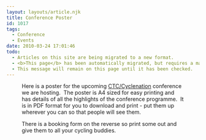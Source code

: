 ```yaml
---
layout: layouts/article.njk
title: Conference Poster
id: 1017
tags:
  - Conference
  - Events
date: 2010-03-24 17:01:46
todo:
  - Articles on this site are being migrated to a new format.
  - <b>This page</b> has been automatically migrated, but requires a manual check-&amp;-tune to ensure the format and links all work as expected.
  - This message will remain on this page until it has been checked.
---
```


<figure id="attachment_1015" align="alignleft" width="100" caption="Future Cycling Cities A4 Poster"][![Future Cycling Cities A4 Poster](http://www.pompeybug.co.uk/wp-content/uploads/2010/03/Future-Cycling-Cities-A4-Flyer-2-thumb.png "Future Cycling Cities A4 Poster")](http://www.pompeybug.co.uk/wp-content/uploads/2010/03/Future-Cycling-Cities-A4-Flyer-2.pdf)</figure>

Here is a poster for the upcoming [CTC/Cyclenation](http://www.pompeybug.co.uk/conference/) conference we are hosting.  The poster is A4 sized for easy printing and has details of all the highlights of the conference programme.  It is in PDF format for you to download and print - put them up wherever you can so that people will see them.

There is a booking form on the reverse so print some out and give them to all your cycling buddies.